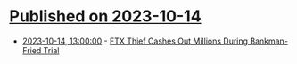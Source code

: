 # [Published on 2023-10-14](index.md)

* [2023-10-14, 13:00:00](https://news.slashdot.org/story/23/10/13/237232/ftx-thief-cashes-out-millions-during-bankman-fried-trial?utm_source=rss1.0mainlinkanon&utm_medium=feed) - [FTX Thief Cashes Out Millions During Bankman-Fried Trial](https://news.slashdot.org/story/23/10/13/237232/ftx-thief-cashes-out-millions-during-bankman-fried-trial?utm_source=rss1.0mainlinkanon&utm_medium=feed)
